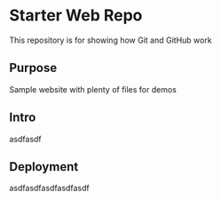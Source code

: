 # Starter Web Repo

This repository is for showing how Git and GitHub work

## Purpose

Sample website with plenty of files for demos

## Intro

asdfasdf

## Deployment

asdfasdfasdfasdfasdf
